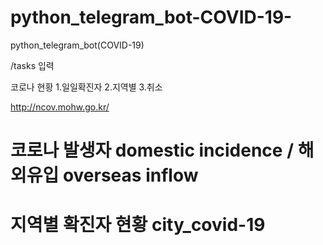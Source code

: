 # python_telegram_bot-COVID-19-
python_telegram_bot(COVID-19) 


/tasks 입력 


코로나 현황
1.일일확진자  2.지역별
3.취소

http://ncov.mohw.go.kr/
# 코로나 발생자 domestic incidence / 해외유입 overseas inflow
# 지역별 확진자 현황 city_covid-19

